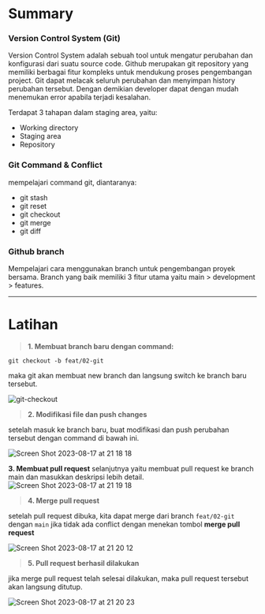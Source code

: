 # Summary

### Version Control System (Git)

Version Control System adalah sebuah tool untuk mengatur perubahan dan konfigurasi dari suatu source code. Github merupakan git repository yang memiliki berbagai fitur kompleks untuk mendukung proses pengembangan project. Git dapat melacak seluruh perubahan dan menyimpan history perubahan tersebut. Dengan demikian developer dapat dengan mudah menemukan error apabila terjadi kesalahan.

Terdapat 3 tahapan dalam staging area, yaitu:

- Working directory
- Staging area
- Repository

### Git Command & Conflict

mempelajari command git, diantaranya:

- git stash
- git reset
- git checkout
- git merge
- git diff

### Github branch

Mempelajari cara menggunakan branch untuk pengembangan proyek bersama. Branch yang baik memiliki 3 fitur utama yaitu main > development > features.

***

# Latihan

>**1. Membuat branch baru dengan command:**
```
git checkout -b feat/02-git
```
maka git akan membuat new branch dan langsung switch ke branch baru tersebut.

![git-checkout](https://github.com/amorazl/react_alfhiyana/assets/107467634/56ef8532-8f91-49a4-b9cf-5f018613afee)


>**2. Modifikasi file dan push changes**

setelah masuk ke branch baru, buat modifikasi dan push perubahan tersebut dengan command di bawah ini.

![Screen Shot 2023-08-17 at 21 18 18](https://github.com/amorazl/react_alfhiyana/assets/107467634/fa1e9e36-c4a5-461e-8f9b-92bba96d7d34)

**3. Membuat pull request**
selanjutnya yaitu membuat pull request ke branch main dan masukkan deskripsi lebih detail.
![Screen Shot 2023-08-17 at 21 19 18](https://github.com/amorazl/react_alfhiyana/assets/107467634/1c979064-413d-4e48-9189-5a4186253546)


>**4. Merge pull request**

setelah pull request dibuka, kita dapat merge dari branch ```feat/02-git``` dengan ```main``` jika tidak ada conflict dengan menekan tombol **merge pull request**

![Screen Shot 2023-08-17 at 21 20 12](https://github.com/amorazl/react_alfhiyana/assets/107467634/2bf79e69-c06b-4213-a74a-4dc4e8daad80)


>**5. Pull request berhasil dilakukan**

jika merge pull request telah selesai dilakukan, maka pull request tersebut akan langsung ditutup. 

![Screen Shot 2023-08-17 at 21 20 23](https://github.com/amorazl/react_alfhiyana/assets/107467634/e0bb6988-e6c9-40b6-8c0c-4ea22d9cdd1d)
